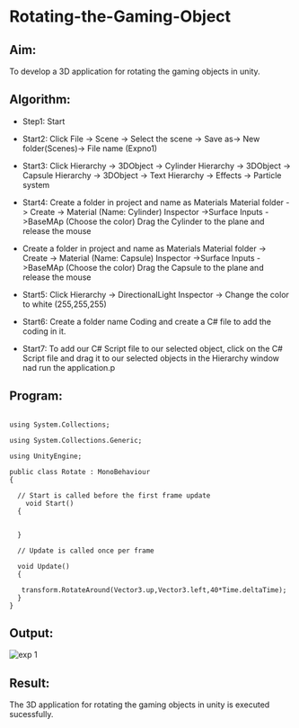 # Rotating-the-Gaming-Object

## Aim:

To develop a 3D application for rotating the gaming objects in unity.

## Algorithm:

* Step1:
  Start

* Start2:
  Click File -> Scene -> Select the scene -> Save as-> New folder(Scenes)-> File name (Expno1)

* Start3:
  Click Hierarchy -> 3DObject -> Cylinder Hierarchy -> 3DObject -> Capsule Hierarchy -> 3DObject -> Text Hierarchy -> Effects -> Particle system

* Start4:
  Create a folder in project and name as Materials Material folder -> Create -> Material (Name: Cylinder) Inspector ->Surface Inputs ->BaseMAp (Choose the color) Drag the Cylinder to the plane and release the mouse

* Create a folder in project and name as Materials Material folder -> Create -> Material (Name: Capsule) Inspector ->Surface Inputs ->BaseMAp (Choose the color) Drag the Capsule to the plane and release the mouse

* Start5:
  Click Hierarchy -> DirectionalLight Inspector -> Change the color to white (255,255,255)

* Start6:
  Create a folder name Coding and create a C# file to add the coding in it.

* Start7:
  To add our C# Script file to our selected object, click on the C# Script file and drag it to our selected objects in the Hierarchy window nad run the application.p

## Program:
```

using System.Collections;

using System.Collections.Generic;

using UnityEngine;

public class Rotate : MonoBehaviour
{

  // Start is called before the first frame update
    void Start()
  {
    
        
  }

  // Update is called once per frame
  
  void Update()
  {
       
   transform.RotateAround(Vector3.up,Vector3.left,40*Time.deltaTime);
  }
}
```

## Output:

![exp 1](https://github.com/user-attachments/assets/3a454b4b-6eb8-43d9-b7ff-3f599a70b5f4)


## Result:

The 3D application for rotating the gaming objects in unity is executed sucessfully.
